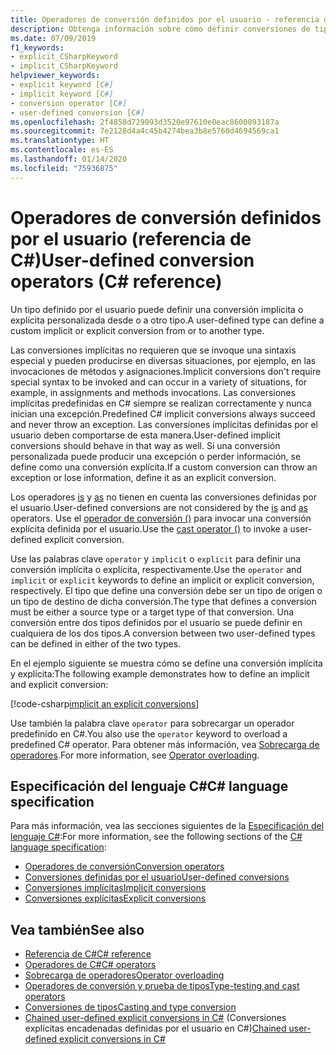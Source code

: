 ```yaml
---
title: Operadores de conversión definidos por el usuario - referencia de C#
description: Obtenga información sobre cómo definir conversiones de tipos implícitas y explícitas personalizadas en C#.
ms.date: 07/09/2019
f1_keywords:
- explicit_CSharpKeyword
- implicit_CSharpKeyword
helpviewer_keywords:
- explicit keyword [C#]
- implicit keyword [C#]
- conversion operator [C#]
- user-defined conversion [C#]
ms.openlocfilehash: 2f4858d729093d3520e97610e0eac8600093187a
ms.sourcegitcommit: 7e2128d4a4c45b4274bea3b8e5760d4694569ca1
ms.translationtype: HT
ms.contentlocale: es-ES
ms.lasthandoff: 01/14/2020
ms.locfileid: "75936875"
---
```

# <a name="user-defined-conversion-operators-c-reference"></a><span data-ttu-id="0c2af-103">Operadores de conversión definidos por el usuario (referencia de C#)</span><span class="sxs-lookup"><span data-stu-id="0c2af-103">User-defined conversion operators (C# reference)</span></span>

<span data-ttu-id="0c2af-104">Un tipo definido por el usuario puede definir una conversión implícita o explícita personalizada desde o a otro tipo.</span><span class="sxs-lookup"><span data-stu-id="0c2af-104">A user-defined type can define a custom implicit or explicit conversion from or to another type.</span></span>

<span data-ttu-id="0c2af-105">Las conversiones implícitas no requieren que se invoque una sintaxis especial y pueden producirse en diversas situaciones, por ejemplo, en las invocaciones de métodos y asignaciones.</span><span class="sxs-lookup"><span data-stu-id="0c2af-105">Implicit conversions don't require special syntax to be invoked and can occur in a variety of situations, for example, in assignments and methods invocations.</span></span> <span data-ttu-id="0c2af-106">Las conversiones implícitas predefinidas en C# siempre se realizan correctamente y nunca inician una excepción.</span><span class="sxs-lookup"><span data-stu-id="0c2af-106">Predefined C# implicit conversions always succeed and never throw an exception.</span></span> <span data-ttu-id="0c2af-107">Las conversiones implícitas definidas por el usuario deben comportarse de esta manera.</span><span class="sxs-lookup"><span data-stu-id="0c2af-107">User-defined implicit conversions should behave in that way as well.</span></span> <span data-ttu-id="0c2af-108">Si una conversión personalizada puede producir una excepción o perder información, se define como una conversión explícita.</span><span class="sxs-lookup"><span data-stu-id="0c2af-108">If a custom conversion can throw an exception or lose information, define it as an explicit conversion.</span></span>

<span data-ttu-id="0c2af-109">Los operadores [is](type-testing-and-cast.md#is-operator) y [as](type-testing-and-cast.md#as-operator) no tienen en cuenta las conversiones definidas por el usuario.</span><span class="sxs-lookup"><span data-stu-id="0c2af-109">User-defined conversions are not considered by the [is](type-testing-and-cast.md#is-operator) and [as](type-testing-and-cast.md#as-operator) operators.</span></span> <span data-ttu-id="0c2af-110">Use el [operador de conversión ()](type-testing-and-cast.md#cast-operator-) para invocar una conversión explícita definida por el usuario.</span><span class="sxs-lookup"><span data-stu-id="0c2af-110">Use the [cast operator ()](type-testing-and-cast.md#cast-operator-) to invoke a user-defined explicit conversion.</span></span>

<span data-ttu-id="0c2af-111">Use las palabras clave `operator` y `implicit` o `explicit` para definir una conversión implícita o explícita, respectivamente.</span><span class="sxs-lookup"><span data-stu-id="0c2af-111">Use the `operator` and `implicit` or `explicit` keywords to define an implicit or explicit conversion, respectively.</span></span> <span data-ttu-id="0c2af-112">El tipo que define una conversión debe ser un tipo de origen o un tipo de destino de dicha conversión.</span><span class="sxs-lookup"><span data-stu-id="0c2af-112">The type that defines a conversion must be either a source type or a target type of that conversion.</span></span> <span data-ttu-id="0c2af-113">Una conversión entre dos tipos definidos por el usuario se puede definir en cualquiera de los dos tipos.</span><span class="sxs-lookup"><span data-stu-id="0c2af-113">A conversion between two user-defined types can be defined in either of the two types.</span></span>

<span data-ttu-id="0c2af-114">En el ejemplo siguiente se muestra cómo se define una conversión implícita y explícita:</span><span class="sxs-lookup"><span data-stu-id="0c2af-114">The following example demonstrates how to define an implicit and explicit conversion:</span></span>

[!code-csharp[implicit an explicit conversions](~/samples/csharp/language-reference/operators/UserDefinedConversions.cs)]

<span data-ttu-id="0c2af-115">Use también la palabra clave `operator` para sobrecargar un operador predefinido en C#.</span><span class="sxs-lookup"><span data-stu-id="0c2af-115">You also use the `operator` keyword to overload a predefined C# operator.</span></span> <span data-ttu-id="0c2af-116">Para obtener más información, vea [Sobrecarga de operadores](operator-overloading.md).</span><span class="sxs-lookup"><span data-stu-id="0c2af-116">For more information, see [Operator overloading](operator-overloading.md).</span></span>

## <a name="c-language-specification"></a><span data-ttu-id="0c2af-117">Especificación del lenguaje C#</span><span class="sxs-lookup"><span data-stu-id="0c2af-117">C# language specification</span></span>

<span data-ttu-id="0c2af-118">Para más información, vea las secciones siguientes de la [Especificación del lenguaje C#](~/_csharplang/spec/introduction.md):</span><span class="sxs-lookup"><span data-stu-id="0c2af-118">For more information, see the following sections of the [C# language specification](~/_csharplang/spec/introduction.md):</span></span>

- [<span data-ttu-id="0c2af-119">Operadores de conversión</span><span class="sxs-lookup"><span data-stu-id="0c2af-119">Conversion operators</span></span>](~/_csharplang/spec/classes.md#conversion-operators)
- [<span data-ttu-id="0c2af-120">Conversiones definidas por el usuario</span><span class="sxs-lookup"><span data-stu-id="0c2af-120">User-defined conversions</span></span>](~/_csharplang/spec/conversions.md#user-defined-conversions)
- [<span data-ttu-id="0c2af-121">Conversiones implícitas</span><span class="sxs-lookup"><span data-stu-id="0c2af-121">Implicit conversions</span></span>](~/_csharplang/spec/conversions.md#implicit-conversions)
- [<span data-ttu-id="0c2af-122">Conversiones explícitas</span><span class="sxs-lookup"><span data-stu-id="0c2af-122">Explicit conversions</span></span>](~/_csharplang/spec/conversions.md#explicit-conversions)

## <a name="see-also"></a><span data-ttu-id="0c2af-123">Vea también</span><span class="sxs-lookup"><span data-stu-id="0c2af-123">See also</span></span>

- [<span data-ttu-id="0c2af-124">Referencia de C#</span><span class="sxs-lookup"><span data-stu-id="0c2af-124">C# reference</span></span>](../index.md)
- [<span data-ttu-id="0c2af-125">Operadores de C#</span><span class="sxs-lookup"><span data-stu-id="0c2af-125">C# operators</span></span>](index.md)
- [<span data-ttu-id="0c2af-126">Sobrecarga de operadores</span><span class="sxs-lookup"><span data-stu-id="0c2af-126">Operator overloading</span></span>](operator-overloading.md)
- [<span data-ttu-id="0c2af-127">Operadores de conversión y prueba de tipos</span><span class="sxs-lookup"><span data-stu-id="0c2af-127">Type-testing and cast operators</span></span>](type-testing-and-cast.md)
- [<span data-ttu-id="0c2af-128">Conversiones de tipos</span><span class="sxs-lookup"><span data-stu-id="0c2af-128">Casting and type conversion</span></span>](../../programming-guide/types/casting-and-type-conversions.md)
- <span data-ttu-id="0c2af-129">[Chained user-defined explicit conversions in C#](https://docs.microsoft.com/archive/blogs/ericlippert/chained-user-defined-explicit-conversions-in-c) (Conversiones explícitas encadenadas definidas por el usuario en C#)</span><span class="sxs-lookup"><span data-stu-id="0c2af-129">[Chained user-defined explicit conversions in C#](https://docs.microsoft.com/archive/blogs/ericlippert/chained-user-defined-explicit-conversions-in-c)</span></span>
